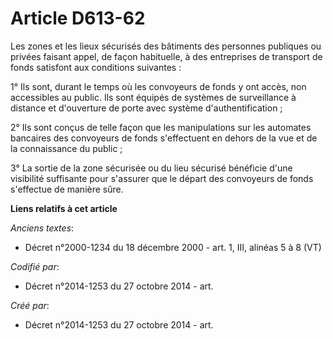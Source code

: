 # Article D613-62

Les zones et les lieux sécurisés des bâtiments des personnes publiques ou privées faisant appel, de façon habituelle, à des
entreprises de transport de fonds satisfont aux conditions suivantes :

1° Ils sont, durant le temps où les convoyeurs de fonds y ont accès, non accessibles au public. Ils sont équipés de systèmes
de surveillance à distance et d'ouverture de porte avec système d'authentification ;

2° Ils sont conçus de telle façon que les manipulations sur les automates bancaires des convoyeurs de fonds s'effectuent en
dehors de la vue et de la connaissance du public ;

3° La sortie de la zone sécurisée ou du lieu sécurisé bénéficie d'une visibilité suffisante pour s'assurer que le départ des
convoyeurs de fonds s'effectue de manière sûre.

**Liens relatifs à cet article**

_Anciens textes_:

  - Décret n°2000-1234 du 18 décembre 2000 - art. 1, III, alinéas 5 à 8 (VT)

_Codifié par_:

  - Décret n°2014-1253 du 27 octobre 2014 - art.

_Créé par_:

  - Décret n°2014-1253 du 27 octobre 2014 - art.
